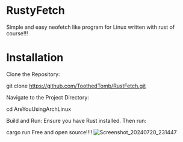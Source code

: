 # RustyFetch
Simple and easy neofetch like program for Linux written with rust of course!!!
# Installation

Clone the Repository:

git clone https://github.com/ToothedTomb/RustFetch.git

Navigate to the Project Directory:

cd AreYouUsingArchLinux

Build and Run: Ensure you have Rust installed. Then run:

cargo run
Free and open source!!!!
![Screenshot_20240720_231447](https://github.com/user-attachments/assets/4f0fd2b2-3841-4ef3-858b-5f6962465c66)

